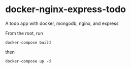 # docker-nginx-express-todo
A todo app with docker, mongodb, nginx, and express

From the root, run

`docker-compose build` 

then

`docker-compose up -d`
